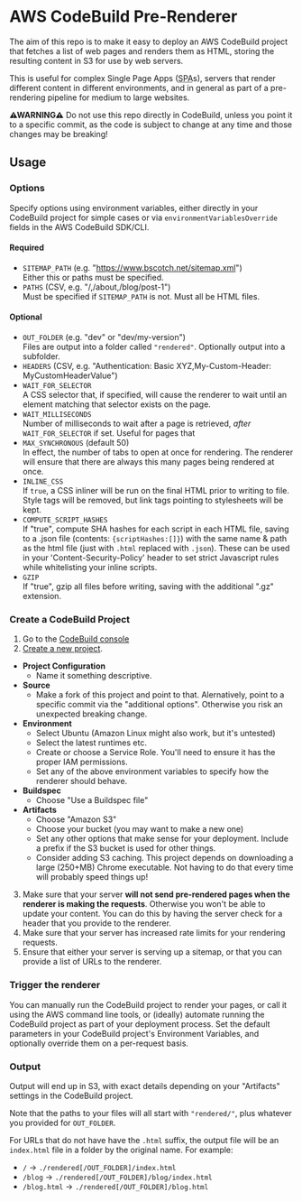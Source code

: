 # AWS CodeBuild Pre-Renderer

The aim of this repo is to make it easy to deploy an AWS CodeBuild
project that fetches a list of web pages and renders them as HTML, storing the
resulting content in S3 for use by web servers.

This is useful for complex Single Page Apps (<abbr title="Single Page App">SPA</abbr>s),
servers that render different content in different environments,
and in general as part of a pre-rendering pipeline for medium to large websites.

**⚠WARNING⚠** Do not use this repo directly in CodeBuild, unless you point it to
a specific commit, as the code is subject to
change at any time and those changes may be breaking!

## Usage

### Options

Specify options using environment variables, either directly in your CodeBuild project
for simple cases or via `environmentVariablesOverride` fields in the AWS CodeBuild SDK/CLI.

#### Required

+ `SITEMAP_PATH` (e.g. "https://www.bscotch.net/sitemap.xml")  
  Either this or paths must be specified.
+ `PATHS` (CSV, e.g. "/,/about,/blog/post-1")  
  Must be specified if `SITEMAP_PATH` is not.
  Must all be HTML files.

#### Optional
+ `OUT_FOLDER` (e.g. "dev" or "dev/my-version")  
  Files are output into a folder called `"rendered"`. Optionally output into
  a subfolder.
+ `HEADERS` (CSV, e.g. "Authentication: Basic XYZ,My-Custom-Header: MyCustomHeaderValue")
+ `WAIT_FOR_SELECTOR`  
  A CSS selector that, if specified, will cause the renderer to wait until an
  element matching that selector exists on the page.
+ `WAIT_MILLISECONDS`  
  Number of milliseconds to wait after a page is retrieved, *after*
  `WAIT_FOR_SELECTOR` if set. Useful for pages that 
+ `MAX_SYNCHRONOUS` (default 50)  
  In effect, the number of tabs to open at once for rendering.
  The renderer will ensure that there are always this many pages
  being rendered at once.
+ `INLINE_CSS`  
  If `true`, a CSS inliner will be run on the final HTML prior to
  writing to file. Style tags will be removed, but link tags pointing
  to stylesheets will be kept.
+ `COMPUTE_SCRIPT_HASHES`  
  If "true", compute SHA hashes for each script in each HTML file,
  saving to a .json file (contents: `{scriptHashes:[]}`) with the same
  name & path as the html file (just with `.html` replaced with `.json`).
  These can be used in your 'Content-Security-Policy' header
  to set strict Javascript rules while whitelisting your inline scripts.
+ `GZIP`  
  If "true", gzip all files before writing, saving with the additional ".gz" extension.

### Create a CodeBuild Project

1. Go to the [CodeBuild console](https://console.aws.amazon.com/codesuite/codebuild/projects.)
2. [Create a new project](https://console.aws.amazon.com/codesuite/codebuild/project/new).
  + **Project Configuration**
    + Name it something descriptive.
  + **Source**
    + Make a fork of this project and point to that. Alernatively, point to a specific commit via the "additional options". Otherwise you risk an unexpected breaking change.
  + **Environment**
    + Select Ubuntu (Amazon Linux might also work, but it's untested)
    + Select the latest runtimes etc.
    + Create or choose a Service Role. You'll need to ensure it has the proper IAM permissions.
    + Set any of the above environment variables to specify how the renderer should behave.
  + **Buildspec**
    + Choose "Use a Buildspec file"
  + **Artifacts**
    + Choose "Amazon S3"
    + Choose your bucket (you may want to make a new one)
    + Set any other options that make sense for your deployment. Include a prefix if the S3 bucket is used for other things.
    + Consider adding S3 caching. This project depends on downloading a large (250+MB) Chrome executable. Not having to do that every time will probably speed things up!
3. Make sure that your server **will not send pre-rendered pages when the renderer is making the requests**. Otherwise you won't be able to update your content. You can do this by having the server check for a header that you provide to the renderer.
4. Make sure that your server has increased rate limits for your rendering requests.
5. Ensure that either your server is serving up a sitemap, or that you can provide a list of URLs to the renderer.

### Trigger the renderer

You can manually run the CodeBuild project to render your pages, or call it using the AWS command line tools,
or (ideally) automate running the CodeBuild project as part of your deployment process. Set the default
parameters in your CodeBuild project's Environment Variables, and optionally override them on a per-request
basis.

### Output

Output will end up in S3, with exact details depending on your "Artifacts" settings in the CodeBuild project.

Note that the paths to your files will all start with `"rendered/"`, plus whatever you provided for `OUT_FOLDER`.

For URLs that do not have have the `.html` suffix, the output file will be an `index.html` file in a folder
by the original name. For example:

+ `/` → `./rendered[/OUT_FOLDER]/index.html`
+ `/blog` → `./rendered[/OUT_FOLDER]/blog/index.html`
+ `/blog.html` → `./rendered[/OUT_FOLDER]/blog.html`
